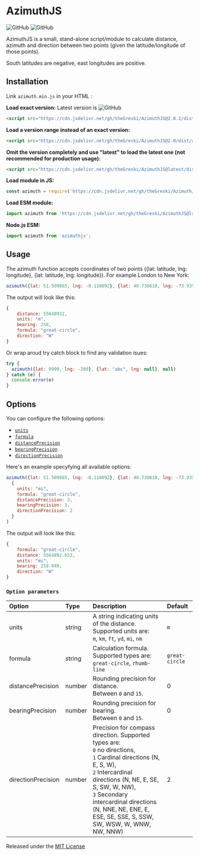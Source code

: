 # AzimuthJS
![GitHub](https://img.shields.io/github/license/theGreski/AzimuthJS)  ![GitHub](https://img.shields.io/github/languages/top/theGreski/AzimuthJS)

AzimuthJS is a small, stand-alone script/module to calculate distance, azimuth and direction between two points (given the latitude/longitude of those points).

South latitudes are negative, east longitudes are positive.

## Installation
Link `azimuth.min.js` in your HTML :

**Load exact version:**  Latest version is ![GitHub](https://img.shields.io/github/v/release/theGreski/AzimuthJS?style=plastic&label=)
```html
<script src="https://cdn.jsdelivr.net/gh/theGreski/AzimuthJS@2.0.1/dist/azimuth.min.js"></script>
```

**Load a version range instead of an exact version:**
```html
<script src="https://cdn.jsdelivr.net/gh/theGreski/AzimuthJS@2.0/dist/azimuth.min.js"></script>
```

**Omit the version completely and use "latest" to load the latest one (not recommended for production usage):**
```html
<script src="https://cdn.jsdelivr.net/gh/theGreski/AzimuthJS@latest/dist/azimuth.min.js"></script>
```

**Load module in JS:**
```javascript
const azimuth = require('https://cdn.jsdelivr.net/gh/theGreski/AzimuthJS@latest/dist/azimuth.min.js');
```

**Load ESM module:**
```javascript
import azimuth from 'https://cdn.jsdelivr.net/gh/theGreski/AzimuthJS@latest/dist/azimuth.min.js';
```

**Node.js ESM:**
```javascript
import azimuth from 'azimuthjs';
```

## Usage
The azimuth function accepts coordinates of two points ({lat: latitude, lng: longitude}, {lat: latitude, lng: longitude}). For example London to New York:

```javascript
azimuth({lat: 51.509865, lng: -0.118092}, {lat: 40.730610, lng: -73.935242})
```

The output will look like this:
```javascript
{
    distance: 55648932,
    units: "m",
    bearing: 258,
    formula: "great-circle",
    direction: "W"
}
```

Or wrap aroud try catch block to find any validation isues:

```javascript
try {
  azimuth({lat: 9999, lng: -200}, {lat: "abc", lng: null}, null)
} catch (e) {
  console.error(e)
}
```

## Options

You can configure the following options:

- [`units`](#units)
- [`formula`](#formula)
- [`distancePrecision`](#distanceprecision)
- [`bearingPrecision`](#azimuthprecision)
- [`directionPrecision`](#directionprecision)

Here's an example specyfying all available options:

```javascript
azimuth({lat: 51.509865, lng: -0.118092}, {lat: 40.730610, lng: -73.935242},  
  {  
    units: "mi",  
    formula: "great-circle",  
    distancePrecision: 3,  
    bearingPrecision: 3,  
    directionPrecision: 2  
  }  
)
```

The output will look like this:
```javascript
{
    formula: "great-circle",
    distance: 5564892.653,
    units: "mi",
    bearing: 258.049,
    direction: "W"
}
```

### `Option parameters`

| Option | Type | Description | Default |
| :-- | :-- | :-- | :-- |
| units | string | A string indicating units of the distance. Supported units are: <br>`m`, `km`, `ft`, `yd`, `mi`, `nm` | `m` |
| formula | string | Calculation formula. Supported types are: <br>`great-circle`, `rhumb-line` | `great-circle` |
| distancePrecision | number | Rounding precision for distance. <br>Between `0` and `15`. | 0 |
| bearingPrecision | number | Rounding precision for bearing. <br>Between `0` and `15`. | 0 |
| directionPrecision | number | Precision for compass direction. Supported types are: <br>`0` no directions, <br>`1` Cardinal directions (N, E, S, W), <br>`2` Intercardinal directions (N, NE, E, SE, S, SW, W, NW), <br>`3` Secondary intercardinal directions (N, NNE, NE, ENE, E, ESE, SE, SSE, S, SSW, SW, WSW, W, WNW, NW, NNW) | 2 |




Released under the [MIT License](http://www.opensource.org/licenses/mit-license.php)
